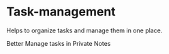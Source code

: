 # Task-management
Helps to organize tasks and manage them in one place.

Better Manage tasks in Private Notes